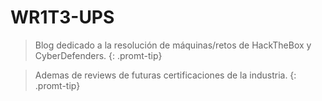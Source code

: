 # WR1T3-UPS
> Blog dedicado a la resolución de máquinas/retos de HackTheBox y CyberDefenders.
{: .promt-tip}

> Ademas de reviews de futuras certificaciones de la industria.
{: .promt-tip}